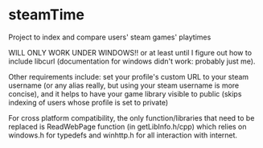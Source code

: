 # steamTime
Project to index and compare users' steam games' playtimes

WILL ONLY WORK UNDER WINDOWS!! or at least until I figure out how to include libcurl (documentation for windows didn't work: probably just me).

Other requirements include: set your profile's custom URL to your steam username (or any alias really, but using your steam username is more concise), and it helps to have your game library visible to public (skips indexing of users whose profile is set to private)
	
For cross platform compatibility, the only function/libraries that need to be replaced is	ReadWebPage function (in getLibInfo.h/cpp) which relies on windows.h for typedefs and winhttp.h for all interaction with internet.

